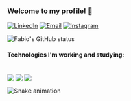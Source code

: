 ### Welcome to my profile! 🙋

<div>
  <a href="https://github.com/fabio-fabian">
</div>
  
[![LinkedIn](https://img.shields.io/badge/LinkedIn-0077B5?style=for-the-badge&logo=linkedin&logoColor=white)](https://www.linkedin.com/in/fabio-fabian/)
[![Email](https://img.shields.io/badge/Hotmail-D14836?style=for-the-badge)](mailto:fabiosfabian@hotmail.com)
[![Instagram](https://img.shields.io/badge/Instagram-E4405F?style=for-the-badge&logo=instagram&logoColor=white)](https://www.instagram.com/ofabiofabian/)

![Fabio's GitHub status](https://github-readme-stats.vercel.app/api?username=fabio-fabian&show_icons=true&theme=dracula)

#### Technologies I'm working and studying:
<div style="display: inline_block"><br/>
  <img align="center" alt"C#" src="https://img.shields.io/badge/C%23-239120?style=for-the-badge&logo=c-sharp&logoColor=white"/>
  <img align="center" alt"Angular" src="https://img.shields.io/badge/Angular-239120?style=for-the-badge&logo=angular&logoColor=white"/>
  <img align="center" alt"Vuejs" src="https://img.shields.io/badge/Vue.js-239120?&style=for-the-badge"/>
</div>

![Snake animation](https://github.com/fabio-fabian/fabio-fabian/blob/output/github-contribution-grid-snake.svg)
